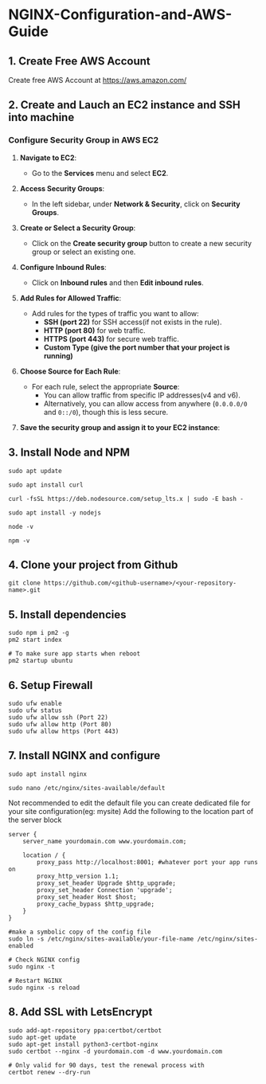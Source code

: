 # NGINX-Configuration-and-AWS-Guide

## 1. Create Free AWS Account
Create free AWS Account at https://aws.amazon.com/

## 2. Create and Lauch an EC2 instance and SSH into machine

### Configure Security Group in AWS EC2

1. **Navigate to EC2**:
   - Go to the **Services** menu and select **EC2**.

2. **Access Security Groups**:
   - In the left sidebar, under **Network & Security**, click on **Security Groups**.

3. **Create or Select a Security Group**:
   - Click on the **Create security group** button to create a new security group or select an existing one.

4. **Configure Inbound Rules**:
   - Click on **Inbound rules** and then **Edit inbound rules**.

5. **Add Rules for Allowed Traffic**:
   - Add rules for the types of traffic you want to allow:
     - **SSH (port 22)** for SSH access(if not exists in the rule).
     - **HTTP (port 80)** for web traffic.
     - **HTTPS (port 443)** for secure web traffic.
     - **Custom Type (give the port number that your project is running)**
6. **Choose Source for Each Rule**:
   - For each rule, select the appropriate **Source**:
     - You can allow traffic from specific IP addresses(v4 and v6).
     - Alternatively, you can allow access from anywhere (`0.0.0.0/0` and `0::/0`), though this is less secure.

7. **Save the security group and assign it to your EC2 instance**:

## 3. Install Node and NPM
```
sudo apt update

sudo apt install curl

curl -fsSL https://deb.nodesource.com/setup_lts.x | sudo -E bash -

sudo apt install -y nodejs

node -v

npm -v

```

## 4. Clone your project from Github
```
git clone https://github.com/<github-username>/<your-repository-name>.git
```

## 5. Install dependencies
```
sudo npm i pm2 -g
pm2 start index

# To make sure app starts when reboot
pm2 startup ubuntu
```

## 6. Setup Firewall
```
sudo ufw enable
sudo ufw status
sudo ufw allow ssh (Port 22)
sudo ufw allow http (Port 80)
sudo ufw allow https (Port 443)
```

## 7. Install NGINX and configure
```
sudo apt install nginx

sudo nano /etc/nginx/sites-available/default
```
Not recommended to edit the default file you can create dedicated file for your site configuration(eg: mysite) 
Add the following to the location part of the server block
```
server {
    server_name yourdomain.com www.yourdomain.com;

    location / {
        proxy_pass http://localhost:8001; #whatever port your app runs on
        proxy_http_version 1.1;
        proxy_set_header Upgrade $http_upgrade;
        proxy_set_header Connection 'upgrade';
        proxy_set_header Host $host;
        proxy_cache_bypass $http_upgrade;
    }
}
```
```
#make a symbolic copy of the config file
sudo ln -s /etc/nginx/sites-available/your-file-name /etc/nginx/sites-enabled

# Check NGINX config
sudo nginx -t

# Restart NGINX
sudo nginx -s reload
```

## 8. Add SSL with LetsEncrypt
```
sudo add-apt-repository ppa:certbot/certbot
sudo apt-get update
sudo apt-get install python3-certbot-nginx
sudo certbot --nginx -d yourdomain.com -d www.yourdomain.com

# Only valid for 90 days, test the renewal process with
certbot renew --dry-run
```
